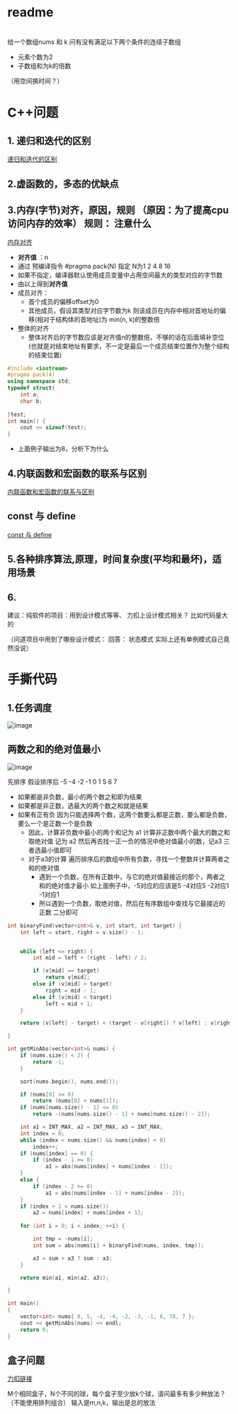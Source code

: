 
# readme  




# 

给一个数组nums 和 k  问有没有满足以下两个条件的连续子数组 

* 元素个数为2 
* 子数组和为k的倍数  

（用空间换时间？）



# C++问题

## 1. 递归和迭代的区别

[递归和迭代的区别](https://blog.csdn.net/qq_41431406/article/details/96483267)  


## 2.虚函数的，多态的优缺点  

## 3.内存(字节)对齐，原因，规则    （原因：为了提高cpu访问内存的效率）  规则：    注意什么

[内存对齐](https://leetcode.cn/circle/discuss/qhqXQm/)

* **对齐值** ：n 
* 通过 预编译指令 #pragma pack(N) 指定 N为1 2 4 8 16  
* 如果不指定，编译器默认使用成员变量中占用空间最大的类型对应的字节数 
* 由以上得到**对齐值** 
* 成员对齐：
	* 首个成员的偏移offset为0  
	* 其他成员，假设其类型对应字节数为k 则该成员在内存中相对首地址的偏移(相对于结构体的首地址)为 min(n, k)的整数倍
* 整体的对齐
	* 整体对齐后的字节数应该是对齐值n的整数倍，不够的话在后面填补空位(也就是对结束地址有要求，不一定是最后一个成员结束位置作为整个结构的结束位置)

```cpp
#include <iostream>
#pragma pack(4)     
using namespace std;
typedef struct{     
    int a;     
    char b;      
    
}test;
int main() {
    cout << sizeof(test);  
}
```
* 上面例子输出为8，分析下为什么  



## 4.内联函数和宏函数的联系与区别

[内联函数和宏函数的联系与区别](https://blog.csdn.net/romantic_c/article/details/81489479)  

## const 与 define  

[const 与 define](https://blog.csdn.net/romantic_c/article/details/81489479)  

## 5.各种排序算法,原理，时间复杂度(平均和最坏)，适用场景

## 6.

建议：纯软件的项目：用到设计模式等等、 力扣上设计模式相关？ 比如代码量大的  


（问道项目中用到了哪些设计模式：  回答： 状态模式   实际上还有单例模式自己竟然没说）





# 手撕代码  


## 1.任务调度  



![image](https://user-images.githubusercontent.com/58176267/161364940-869cde05-650f-49cb-bb2c-ad54858732a9.png)


## 两数之和的绝对值最小  

![image](https://user-images.githubusercontent.com/58176267/161364957-92b31d5d-5f0f-4b6a-a3ef-4419e1487dfd.png)

先排序  假设排序后  -5 -4 -2 -1 0 1 5 6 7 

* 如果都是非负数，最小的两个数之和即为结果
* 如果都是非正数，选最大的两个数之和就是结果  
* 如果有正有负 因为只能选择两个数，这两个数要么都是正数，要么都是负数，要么一个是正数一个是负数
    * 因此，计算非负数中最小的两个和记为 a1     计算非正数中两个最大的数之和取绝对值 记为 a2   然后再去找一正一负的情况中绝对值最小的数，记a3  三者选最小值即可 
    * 对于a3的计算   遍历排序后的数组中所有负数，寻找一个整数并计算两者之和的绝对值 
        * 遇到一个负数，在所有正数中，与它的绝对值最接近的那个，两者之和的绝对值才最小  如上面例子中，-5对应的应该是5  -4对应5  -2对应1 -1对应1 
        * 所以遇到一个负数，取绝对值，然后在有序数组中查找与它最接近的正数  二分即可  

```cpp
int binaryFind(vector<int>& v, int start, int target) {
	int left = start, right = v.size() - 1;


	while (left <= right) {
		int mid = left + (right - left) / 2;

		if (v[mid] == target)
			return v[mid];
		else if (v[mid] > target)
			right = mid - 1;
		else if (v[mid] < target)
			left = mid + 1;
	}

	return (v[left] - target) < (target - v[right]) ? v[left] : v[right];

}

int getMinAbs(vector<int>& nums) {
	if (nums.size() < 2) {
		return -1;
	}

	sort(nums.begin(), nums.end());

	if (nums[0] >= 0)
		return (nums[0] + nums[1]);
	if (nums[nums.size() - 1] <= 0)
		return -(nums[nums.size() - 1] + nums[nums.size() - 2]);

	int a1 = INT_MAX, a2 = INT_MAX, a3 = INT_MAX;
	int index = 0;
	while (index < nums.size() && nums[index] < 0)
		index++;
	if (nums[index] == 0) {
		if (index - 1 >= 0)
			a1 = abs(nums[index] + nums[index - 1]);
	}
	else {
		if (index - 2 >= 0)
			a1 = abs(nums[index - 1] + nums[index - 2]);
	}
	if (index + 1 < nums.size())
		a2 = nums[index] + nums[index + 1];
	
	for (int i = 0; i < index; ++i) {

		int tmp = -nums[i];
		int sum = abs(nums[i] + binaryFind(nums, index, tmp));

		a3 = sum < a3 ? sum : a3;
	}

	return min(a1, min(a2, a3));

}

int main()
{
	vector<int> nums{ 0, 5, -4, -4, -2, -3, -1, 6, 78, 7 };
	cout << getMinAbs(nums) << endl;
	return 0;
}
```

##  盒子问题

[力扣链接](https://leetcode.cn/circle/discuss/VDRNkZ/)

M个相同盒子，N个不同的球，每个盒子至少放k个球，请问最多有多少种放法？（不能使用排列组合）
输入是m,n,k，输出是总的放法

## 
